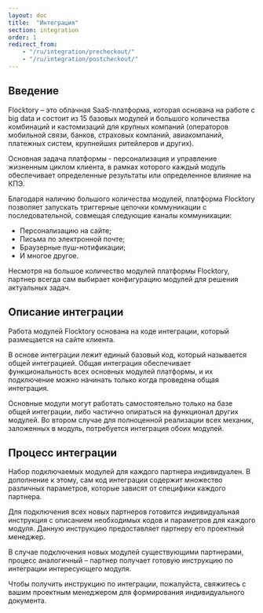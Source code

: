 ```yaml
---
layout: doc
title:  "Интеграция"
section: integration
order: 1
redirect_from:
    - "/ru/integration/precheckout/"
    - "/ru/integration/postcheckout/"
---
```


## Введение

Flocktory – это облачная SaaS-платформа, которая основана на работе с big data и состоит из 15 базовых модулей и большого количества комбинаций и кастомизаций для крупных компаний (операторов мобильной связи, банков, страховых компаний, авиакомпаний, платежных систем, крупнейших ритейлеров и других). 

Основная задача платформы - персонализация и управление жизненным циклом клиента, в рамках которого каждый модуль обеспечивает определенные результаты или определенное влияние на КПЭ. 

Благодаря наличию большого количества модулей, платформа Flocktory позволяет запускать триггерные цепочки коммуникации с последовательной, совмещая следующие каналы коммуникации: 
*	Персонализацию на сайте;
*	Письма по электронной почте;
*	Браузерные пуш-нотификации;
*   И многое другое. 

Несмотря на большое количество модулей платформы Flocktory, партнер всегда сам выбирает конфигурацию модулей для решения актуальных задач.

## Описание интеграции

Работа модулей Flocktory основана на коде интеграции, который размещается на сайте клиента.

В основе интеграции лежит единый базовый код, который называется общей интеграцией. Общая интеграция обеспечивает функциональность всех основных модулей платформы, и их подключение можно начинать только когда проведена общая интеграция.

Основные модули могут работать самостоятельно только на базе общей интеграции, либо частично опираться на функционал других модулей. Во втором случае для полноценной реализации всех механик, заложенных в модуль, потребуется интеграция обоих модулей.

## Процесс интеграции

Набор подключаемых модулей для каждого партнера индивидуален. В дополнение к этому, сам код интеграции содержит множество различных параметров, которые зависят от специфики каждого партнера.

Для подключения всех новых партнеров готовится индивидуальная инструкция с описанием необходимых кодов и параметров для каждого модуля.
Данную инструкцию предоставляет партнеру его проектный менеджер.

В случае подключения новых модулей существующими партнерами, процесс аналогичный – партнер получает готовую инструкцию по интеграции интересующего модуля.

Чтобы получить инструкцию по интеграции, пожалуйста, свяжитесь с вашим проектным менеджером для формирования индивидуального документа. 

